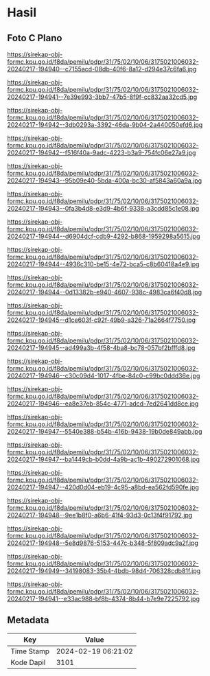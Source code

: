 # Hasil

## Foto C Plano

https://sirekap-obj-formc.kpu.go.id/f8da/pemilu/pdpr/31/75/02/10/06/3175021006032-20240217-194940--c7155acd-08db-40f6-8a12-d294e37c6fa6.jpg

https://sirekap-obj-formc.kpu.go.id/f8da/pemilu/pdpr/31/75/02/10/06/3175021006032-20240217-194941--7e39e993-3bb7-47b5-8f9f-cc832aa32cd5.jpg

https://sirekap-obj-formc.kpu.go.id/f8da/pemilu/pdpr/31/75/02/10/06/3175021006032-20240217-194942--3db0293a-3392-46da-9b04-2a440050efd6.jpg

https://sirekap-obj-formc.kpu.go.id/f8da/pemilu/pdpr/31/75/02/10/06/3175021006032-20240217-194942--f516f40a-9adc-4223-b3a9-754fc06e27a9.jpg

https://sirekap-obj-formc.kpu.go.id/f8da/pemilu/pdpr/31/75/02/10/06/3175021006032-20240217-194943--95b09e40-5bda-400a-bc30-af5843a60a9a.jpg

https://sirekap-obj-formc.kpu.go.id/f8da/pemilu/pdpr/31/75/02/10/06/3175021006032-20240217-194943--0fa3b4d8-e3d9-4b6f-9338-a3cdd85c1e08.jpg

https://sirekap-obj-formc.kpu.go.id/f8da/pemilu/pdpr/31/75/02/10/06/3175021006032-20240217-194944--d6904dcf-cdb9-4292-b868-1959298a5615.jpg

https://sirekap-obj-formc.kpu.go.id/f8da/pemilu/pdpr/31/75/02/10/06/3175021006032-20240217-194944--4936c310-be15-4e72-bca5-c8b60418a4e9.jpg

https://sirekap-obj-formc.kpu.go.id/f8da/pemilu/pdpr/31/75/02/10/06/3175021006032-20240217-194944--0d13382b-e940-4607-938c-4983ca6f40d8.jpg

https://sirekap-obj-formc.kpu.go.id/f8da/pemilu/pdpr/31/75/02/10/06/3175021006032-20240217-194945--d1ce603f-c92f-49b9-a326-71a2664f7750.jpg

https://sirekap-obj-formc.kpu.go.id/f8da/pemilu/pdpr/31/75/02/10/06/3175021006032-20240217-194945--ad499a3b-4f58-4ba8-bc78-057bf2bfffd8.jpg

https://sirekap-obj-formc.kpu.go.id/f8da/pemilu/pdpr/31/75/02/10/06/3175021006032-20240217-194946--c30c09d4-1017-4fbe-84c0-c99bc0ddd36e.jpg

https://sirekap-obj-formc.kpu.go.id/f8da/pemilu/pdpr/31/75/02/10/06/3175021006032-20240217-194946--ea8e37eb-854c-4771-adcd-7ed2641dd8ce.jpg

https://sirekap-obj-formc.kpu.go.id/f8da/pemilu/pdpr/31/75/02/10/06/3175021006032-20240217-194947--5540e388-b54b-416b-9438-19b0de849abb.jpg

https://sirekap-obj-formc.kpu.go.id/f8da/pemilu/pdpr/31/75/02/10/06/3175021006032-20240217-194947--ba1449cb-b0dd-4a9b-ac1b-490272901068.jpg

https://sirekap-obj-formc.kpu.go.id/f8da/pemilu/pdpr/31/75/02/10/06/3175021006032-20240217-194947--420d0d04-eb19-4c95-a8bd-ea562fd590fe.jpg

https://sirekap-obj-formc.kpu.go.id/f8da/pemilu/pdpr/31/75/02/10/06/3175021006032-20240217-194948--9ee1b8f0-a6b6-41f4-93d3-0c13f4f91792.jpg

https://sirekap-obj-formc.kpu.go.id/f8da/pemilu/pdpr/31/75/02/10/06/3175021006032-20240217-194948--5e8d9876-5153-447c-b348-5f809adc9a2f.jpg

https://sirekap-obj-formc.kpu.go.id/f8da/pemilu/pdpr/31/75/02/10/06/3175021006032-20240217-194949--34198083-35b4-4bdb-98d4-706328cdb81f.jpg

https://sirekap-obj-formc.kpu.go.id/f8da/pemilu/pdpr/31/75/02/10/06/3175021006032-20240217-194941--e33ac988-bf8b-4374-8b44-b7e9e7225792.jpg


## Metadata

| Key        | Value               |
| ---------- | ------------------- |
| Time Stamp | 2024-02-19 06:21:02 |
| Kode Dapil | 3101                |



